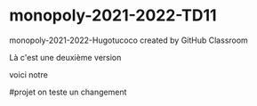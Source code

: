 # monopoly-2021-2022-TD11
monopoly-2021-2022-Hugotucoco created by GitHub Classroom


Là c'est une deuxième version

voici notre

#projet
on teste un changement
